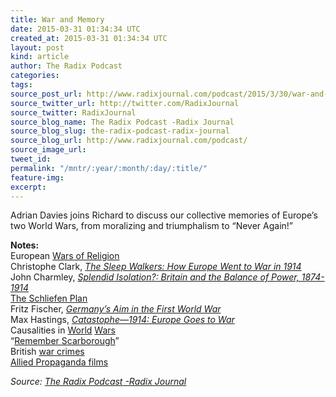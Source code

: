 ```yaml
---
title: War and Memory
date: 2015-03-31 01:34:34 UTC
created_at: 2015-03-31 01:34:34 UTC
layout: post
kind: article
author: The Radix Podcast
categories: 
tags: 
source_post_url: http://www.radixjournal.com/podcast/2015/3/30/war-and-memory
source_twitter_url: http://twitter.com/RadixJournal
source_twitter: RadixJournal
source_blog_name: The Radix Podcast -Radix Journal
source_blog_slug: the-radix-podcast-radix-journal
source_blog_url: http://www.radixjournal.com/podcast/
source_image_url: 
tweet_id: 
permalink: "/mntr/:year/:month/:day/:title/"
feature-img: 
excerpt: 
---
```

<p>Adrian Davies joins Richard to discuss our collective memories of Europe’s two World Wars, from moralizing and triumphalism to “Never Again!”  </p>



<p><strong>Notes:</strong> <br>
European <a href="http://en.wikipedia.org/wiki/Thirty_Years%27_War">Wars of Religion</a> <br>
Christophe Clark, <em><a href="http://www.amazon.com/exec/obidos/ASIN/0061146668/washisummipub-20">The Sleep Walkers: How Europe Went to War in 1914</a></em> <br>
John Charmley, <em><a href="http://www.amazon.com/exec/obidos/ASIN/0340657901/washisummipub-20">Splendid Isolation?: Britain and the Balance of Power, 1874-1914</a></em> <br>
<a href="http://en.wikipedia.org/wiki/Schlieffen_Plan">The Schliefen Plan</a> <br>
Fritz Fischer, <em><a href="http://www.amazon.com/exec/obidos/ASIN/0393097986/washisummipub-20">Germany’s Aim in the First World War</a></em> <br>
Max Hastings, <em><a href="http://www.amazon.com/exec/obidos/ASIN/0307743837/washisummipub-20">Catastophe—1914: Europe Goes to War</a></em> <br>
Causalities in <a href="http://en.wikipedia.org/wiki/World_War_I_casualties">World</a> <a href="http://en.wikipedia.org/wiki/World_War_II_casualties">Wars</a> <br>
“<a href="http://www.scarboroughsmaritimeheritage.org.uk/agermanbombardment.php">Remember Scarborough</a>” <br>
British <a href="http://en.wikipedia.org/wiki/British_war_crimes">war crimes</a> <br>
<a href="http://en.wikipedia.org/wiki/List_of_Allied_propaganda_films_of_World_War_II">Allied Propaganda films</a>  </p><div class="">
    <i>Source: <a href="http://www.radixjournal.com/podcast/">The Radix Podcast -Radix Journal</a></i>
</div>
